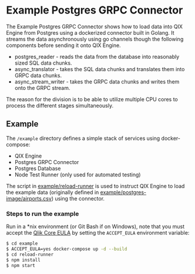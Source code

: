 # Example Postgres GRPC Connector

The Example Postgres GRPC Connector shows how to load data into QIX Engine from Postgres using a
dockerized connector built in Golang. It streams the data asynchronously using go channels though
the following components before sending it onto QIX Engine.
* postgres_reader - reads the data from the database into reasonably sized SQL data chunks.
* async_translator - takes the SQL data chunks and translates them into GRPC data chunks.
* async_stream_writer - takes the GRPC data chunks and writes them onto the GRPC stream.

The reason for the division is to be able to utilize multiple CPU cores to process the different stages simultaneously.

## Example

The `/example` directory defines a simple stack of services using docker-compose:
* QIX Engine
* Postgres GRPC Connector
* Postgres Database
* Node Test Runner (only used for automated testing)

The script in [example/reload-runner](example/reload-runner) is used to instruct QIX Engine to load the example
data (originally defined in [example/postgres-image/airports.csv](example/postgres-image/airports.csv))
using the connector.

### Steps to run the example

Run in a \*nix environment (or Git Bash if on Windows), note that you must accept the
[Qlik Core EULA](https://ca.qliktive.com/docs/master/beta/) by setting the `ACCEPT_EULA`
environment variable:

```bash
$ cd example
$ ACCEPT_EULA=yes docker-compose up -d --build
$ cd reload-runner
$ npm install
$ npm start
```
